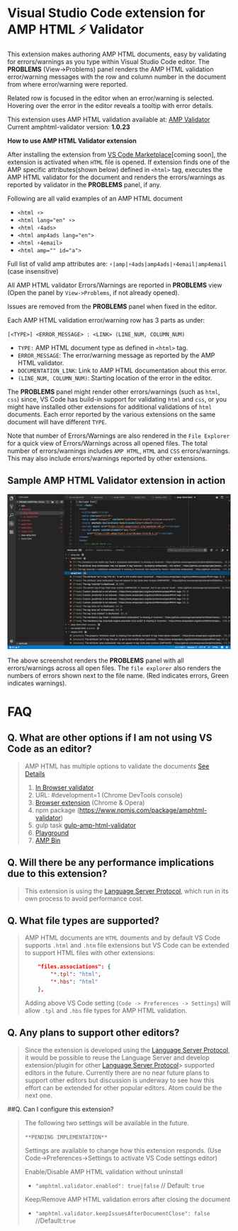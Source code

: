 # Visual Studio Code extension for AMP HTML ⚡ Validator

This extension makes authoring AMP HTML documents, easy by validating for
errors/warnings as you type within Visual Studio Code editor.
The **PROBLEMS** (View->Problems) panel renders the
AMP HTML validation error/warning messages with the row and column number in
the document from where error/warning were reported.

Related row is focused in the editor when an error/warning is selected.
Hovering over the error in the editor reveals a tooltip with error details.

This extension uses AMP HTML validation available at:
[AMP Validator](https://www.npmjs.com/package/amphtml-validator)
Current amphtml-validator version: **1.0.23**

**How to use AMP HTML Validator extension**

After installing the extension from
[VS Code Marketplace](https://marketplace.visualstudio.com/VSCode)[coming soon], the
extension is activated when `HTML` file is opened. If extension finds one of
the AMP specific attributes(shown below) defined in `<html>` tag, executes the
AMP HTML validator for the document and renders the errors/warnings as
reported by validator in the **PROBLEMS** panel, if any.

Following are all valid examples of an AMP HTML document
 - `<html ⚡>`
 - `<html lang="en" ⚡>`
 - `<html ⚡4ads>`
 - `<html amp4ads lang="en">`
 - `<html ⚡4email>`
 - `<html amp="" id="a">`

Full list of valid amp attributes are:
`⚡|amp|⚡4ads|amp4ads|⚡4email|amp4email` (case insensitive)

All AMP HTML validator Errors/Warnings are reported in **PROBLEMS** view
(Open the panel by `View->Problems`, if not already opened).

Issues are removed from the **PROBLEMS** panel when fixed in the editor.

Each AMP HTML validation error/warning row has 3 parts as under:

`[<TYPE>] <ERROR_MESSAGE> : <LINK> (LINE_NUM, COLUMN_NUM)`

- `TYPE:` AMP HTML document type as defined in `<html>` tag.
- `ERROR_MESSAGE`: The error/warning message as reported by the AMP HTML validator.
- `DOCUMENTATION_LINK`: Link to AMP HTML documentation about this error.
- `(LINE_NUM, COLUMN_NUM)`: Starting location of the error in the editor.

The **PROBLEMS** panel might render other errors/warnings
(such as `html`, `css`) since, VS Code has build-in support for validating
`html` and `css`, or you might have installed other extensions for
additional validations of `html` documents. Each error reported by the
various extensions on the same document will have different `TYPE`.

Note that number of Errors/Warnings are also rendered in the `File Explorer`
for a quick view of Errors/Warnings across all opened files. The total
number of errors/warnings includes `AMP HTML`, `HTML` and `CSS`
errors/warnings. This may also include errors/warnings reported by other
extensions.

## Sample AMP HTML Validator extension in action

![Validator extension in action](./image/amp-intro.png)

The above screenshot renders the **PROBLEMS** panel with all errors/warnings
across all open files. The `file explorer` also renders the numbers of
errors shown next to the file name.
(Red indicates errors, Green indicates warnings).

# FAQ

## Q. What are other options if I am not using VS Code as an editor?
  > AMP HTML has multiple options to validate the documents
  > [See Details](https://www.ampproject.org/docs/fundamentals/validate)
  > 1. [In Browser validator](https://validator.ampproject.org/)
  > 2. URL: #development=1 (Chrome DevTools console)
  > 3. [Browser extension](https://chrome.google.com/webstore/detail/amp-validator/nmoffdblmcmgeicmolmhobpoocbbmknc?hl=en) (Chrome & Opera)
  > 4. npm package (https://www.npmjs.com/package/amphtml-validator)
  > 5. gulp task [gulp-amp-html-validator](https://www.npmjs.com/package/gulp-amphtml-validator)
  > 6. [Playground](https://ampbyexample.com/playground/)
  > 7. [AMP Bin](https://ampb.in/)

## Q. Will there be any performance implications due to this extension?
  > This extension is using the [Language Server Protocol](https://microsoft.github.io/language-server-protocol/),
  > which run in its own process to avoid performance cost.

## Q. What file types are supported?

  > AMP HTML documents are `HTML` douments and by default VS Code supports
  > `.html` and `.htm` file extensions but VS Code can be extended to support
  > HTML files with other extensions:
  >
  > ```json
  >     "files.associations": {
  >         "*.tpl": "html",
  >         "*.hbs": "html"
  >     },
  > ```
  > Adding above VS Code setting (`Code -> Preferences -> Settings`)
  > will allow `.tpl` and `.hbs` file types for AMP HTML validation.
  >

## Q. Any plans to support other editors?
  > Since the extension is developed using the [Language Server Protocol](https://microsoft.github.io/language-server-protocol/), it would be possible
  > to reuse the Language Server and develop extension/plugin for other
  > [Language Server Protocol](https://microsoft.github.io/language-server-protocol/)>
  > supported editors in the future.
  > Currently there are no near future plans to support other editors but
  > discussion is underway to see how this effort can be extended for other
  > popular editors. Atom could be the next one.

##Q. Can I configure this extension?
  >
  > The following two settings will be available in the future.
  >
  > `**PENDING IMPLEMENTATION**`
  >
  > Settings are available to change how this extension responds.
  > (Use Code->Preferences->Settings to activate VS Code settings editor)
  >
  > Enable/Disable AMP HTML validation without uninstall
  > * `"amphtml.validator.enabled": true|false` // Default: `true`
  >
  > Keep/Remove AMP HTML validation errors after closing the document
  > * `"amphtml.validator.keepIssuesAfterDocumentClose": false` //Default:`true`

